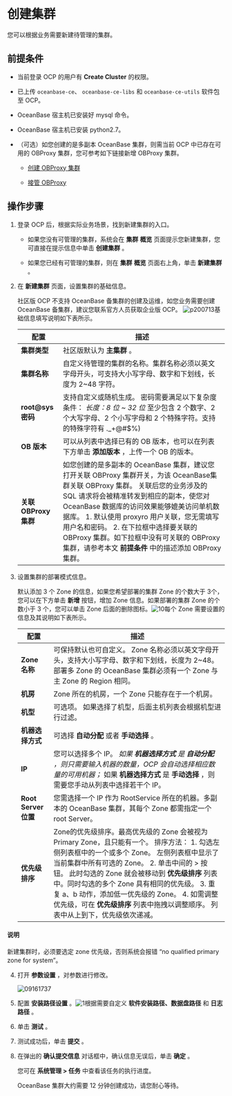 # 创建集群

您可以根据业务需要新建待管理的集群。

## 前提条件

* 当前登录 OCP 的用户有 **Create Cluster** 的权限。
* 已上传 `oceanbase-ce`、 `oceanbase-ce-libs` 和 `oceanbase-ce-utils` 软件包至 OCP。
* OceanBase 宿主机已安装好 mysql 命令。
* OceanBase 宿主机已安装 python2.7。

* （可选）如您创建的是多副本 OceanBase 集群，则需当前 OCP 中已存在可用的 OBProxy 集群，您可参考如下链接新增 OBProxy 集群。

  * [创建 OBProxy 集群](8.obproxy-management/1.create-an-obproxy-cluster.md)

  * [接管 OBProxy](8.obproxy-management/2.userguide-obproxy.md)

## 操作步骤

1. 登录 OCP 后，根据实际业务场景，找到新建集群的入口。

   * 如果您没有可管理的集群，系统会在 **集群** **概览** 页面提示您新建集群，您可直接在提示信息中单击 **创建集群** 。

   * 如果您已经有可管理的集群，则在 **集群** **概览** 页面右上角，单击 **新建集群** 。

2. 在 **新建集群** 页面，设置集群的基础信息。

   社区版 OCP 不支持 OceanBase 备集群的创建及运维，如您业务需要创建 OceanBase 备集群，建议您联系官方人员获取企业版 OCP。
  ![p200713](https://help-static-aliyun-doc.aliyuncs.com/assets/img/zh-CN/7370730261/p265999.png)基础信息填写说明如下表所示。

     |        配置         |                                                                                                                                                                                            描述                                                                                                                                                                                            |
     |-------------------|------------------------------------------------------------------------------------------------------------------------------------------------------------------------------------------------------------------------------------------------------------------------------------------------------------------------------------------------------------------------------------------|
     | **集群类型**          | 社区版默认为 **主集群** 。                                                                                                                                                                                                                                                                                                                                                                         |
     | **集群名称**          | 自定义待管理的集群的名称。集群名称必须以英文字母开头，可支持大小写字母、数字和下划线，长度为 2\~48 字符。                                                                                                                                                                                                                                                                                                                                 |
     | **root@sys密码**    | 支持自定义或随机生成。 密码需要满足以下复杂度条件： *长度：8 位 \~ 32 位* 至少包含 2 个数字、2 个大写字母、2 个小写字母和 2 个特殊字符。支持的特殊字符有 ._+@#$%)                                                                                                                                                                 |
     | **OB 版本**         | 可以从列表中选择已有的 OB 版本，也可以在列表下方单击 **添加版本** ，上传一个 OB 的版本。                                                                                                                                                                                                                                                                                                                                      |
     | **关联 OBProxy 集群** | 如您创建的是多副本的 OceanBase 集群，建议您打开关联 OBProxy 集群开关，为该 OceanBase集群关联 OBProxy 集群。 关联后您的业务涉及的 SQL 请求将会被精准转发到相应的副本，使您对 OceanBase 数据库的访问效果能够媲美访问单机数据库。 1. 默认使用 proxyro 用户关联，您无需填写用户名和密码。   2. 在下拉框中选择要关联的 OBProxy 集群。如下拉框中没有可关联的 OBProxy 集群，请参考本文 **前提条件** 中的描述添加 OBProxy 集群。    |

3. 设置集群的部署模式信息。

   默认添加 3 个 Zone 的信息，如果您希望部署的集群 Zone 的个数大于 3个，您可以在下方单击 **新增** 按钮，增加 Zone 信息。如果部署的集群 Zone 的个数小于 3 个，您可以单击 Zone 后面的删除图标。![10](https://help-static-aliyun-doc.aliyuncs.com/assets/img/zh-CN/1772988061/p200714.png)每个 Zone 需要设置的信息及其说明如下表所示。

   |         配置         |                                                                                                                                                                                                                                                       描述                                                                                                                                                                                                                                                       |
   |--------------------|----------------------------------------------------------------------------------------------------------------------------------------------------------------------------------------------------------------------------------------------------------------------------------------------------------------------------------------------------------------------------------------------------------------------------------------------------------------------------------------------------------------|
   | **Zone 名称**        | 可保持默认也可自定义。 Zone 名称必须以英文字母开头，支持大小写字母、数字和下划线，长度为 2\~48。 部署多 Zone 的 OceanBase 集群必须有一个 Zone 与主 Zone 的 Region 相同。                                                                                                                                                                                                                                                                                                                                                                  |
   | **机房**             | Zone 所在的机房，一个 Zone 只能存在于一个机房。                                                                                                                                                                                                                                                                                                                                                                                                                                                                                  |
   | **机型**             | 可选项。 如果选择了机型，后面主机列表会根据机型进行过滤。                                                                                                                                                                                                                                                                                                                                                                                                                                                                  |
   | **机器选择方式**         | 可选择 **自动分配** 或者 **手动选择** 。                                                                                                                                                                                                                                                                                                                                                                                                                                                                                     |
   | **IP**             | 您可以选择多个 IP。 *如果 **机器选择方式** 是 **自动分配** ，则只需要输入机器的数量，OCP 会自动选择相应数量的可用机器；* 如果 **机器选择方式** 是 **手动选择** ，则需要您手动从列表中选择若干个 IP。                                                                                                                                                                                                                                                                                   |
   | **Root Server 位置** | 您需选择一个 IP 作为 RootService 所在的机器。多副本的 OceanBase 集群，其每个 Zone 都需指定一个 root Server。                                                                                                                                                                                                                                                                                                                                                                                                                                  |
   | **优先级排序**          | Zone的优先级排序。最高优先级的 Zone 会被视为 Primary Zone，且只能有一个。 排序方法： 1. 勾选左侧列表框中的一个或多个 Zone。 左侧列表框中显示了当前集群中所有可选的 Zone。   2. 单击中间的 \> 按钮。 此时勾选的 Zone 就会被移动到 **优先级排序** 列表中。同时勾选的多个 Zone 具有相同的优先级。   3. 重复 a、b 动作，添加低一优先级的 Zone。   4. 如需调整优先级，可在 **优先级排序** 列表中拖拽以调整顺序。 列表中从上到下，优先级依次递减。    |
  <main id="notice" type='explain'>
    <h4>说明</h4>
    <p>新建集群时，必须要选定 zone 优先级，否则系统会报错 “no qualified primary zone for system”。</p>
  </main>

4. 打开 **参数设置** ，对参数进行修改。

   ![09161737](https://help-static-aliyun-doc.aliyuncs.com/assets/img/zh-CN/1950562361/p327381.png)

5. 配置 **安装路径设置** 。![1](https://help-static-aliyun-doc.aliyuncs.com/assets/img/zh-CN/7370730261/p268993.png)根据需要自定义 **软件安装路径、数据盘路径** 和 **日志路径** 。

6. 单击 **测试** 。

7. 测试成功后，单击 **提交** 。

8. 在弹出的 **确认提交信息** 对话框中，确认信息无误后，单击 **确定** 。

   您可在 **系统管理 \> 任务** 中查看该任务的执行进度。

   OceanBase 集群大约需要 12 分钟创建成功，请您耐心等待。
